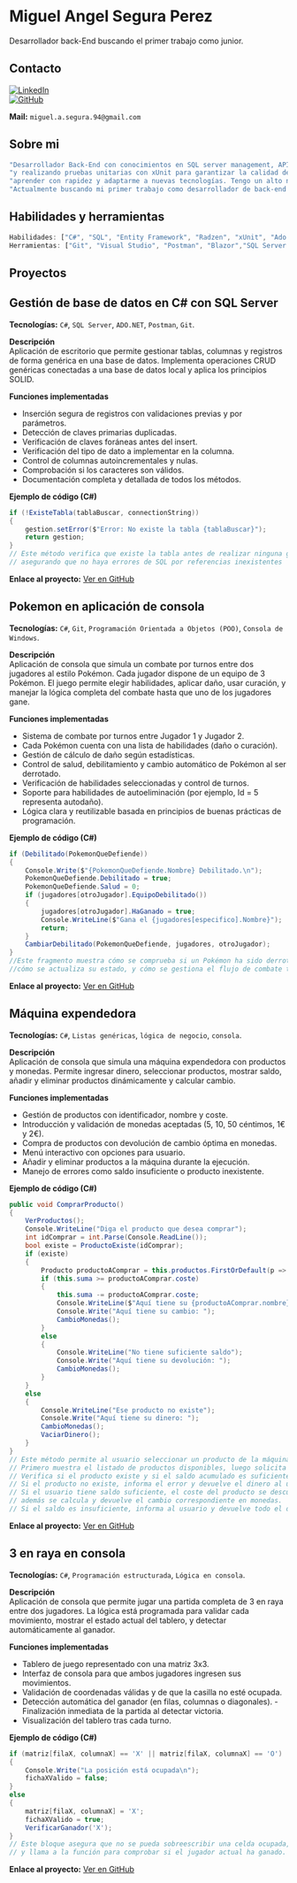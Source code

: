 # Miguel Angel Segura Perez

Desarrollador back-End buscando el primer trabajo como junior.


## Contacto

[![LinkedIn](https://img.shields.io/badge/LinkedIn-Perfil-blue?style=for-the-badge&logo=linkedin)](https://www.linkedin.com/in/miguel-angel-segura-perez-78b537364/)  
[![GitHub](https://img.shields.io/badge/GitHub-Perfil-black?style=for-the-badge&logo=github)](https://github.com/miguelsegura94) 

**Mail:** `miguel.a.segura.94@gmail.com`




## Sobre mi
```typescript
"Desarrollador Back-End con conocimientos en SQL server management, APIs, control de versiones con Git y GitHub,"
"y realizando pruebas unitarias con xUnit para garantizar la calidad del código. Capacidad de trabajar bajo objetivos,"
"aprender con rapidez y adaptarme a nuevas tecnologías. Tengo un alto nivel en inglés."
"Actualmente buscando mi primer trabajo como desarrollador de back-end para seguir creciendo profesionalmente."
```

## Habilidades y herramientas
```typescript
Habilidades: ["C#", "SQL", "Entity Framework", "Radzen", "xUnit", "Ado.Net", "SOLID", "ASP.NET Core Web API"]
Herramientas: ["Git", "Visual Studio", "Postman", "Blazor","SQL Server Management Studio (SSMS)"]
```
## Proyectos

## **Gestión de base de datos en C# con SQL Server**  
**Tecnologías:** `C#`, `SQL Server`, `ADO.NET`, `Postman`, `Git`.

**Descripción**  
Aplicación de escritorio que permite gestionar tablas, columnas y registros de forma genérica en una base de datos. Implementa operaciones CRUD genéricas conectadas a una base de datos local y aplica los principios SOLID.

**Funciones implementadas**
- Inserción segura de registros con validaciones previas y por parámetros.
- Detección de claves primarias duplicadas.
- Verificación de claves foráneas antes del insert.
- Verificación del tipo de dato a implementar en la columna.
- Control de columnas autoincrementales y nulas.
- Comprobación si los caracteres son válidos.
- Documentación completa y detallada de todos los métodos.

**Ejemplo de código (C#)**
```csharp
if (!ExisteTabla(tablaBuscar, connectionString))
{
    gestion.setError($"Error: No existe la tabla {tablaBuscar}");
    return gestion;
}
// Este método verifica que existe la tabla antes de realizar ninguna gestión con ella,
// asegurando que no haya errores de SQL por referencias inexistentes
```
**Enlace al proyecto:** [Ver en GitHub](https://github.com/miguelsegura94/API)

## **Pokemon en aplicación de consola**  
**Tecnologías:** `C#`, `Git`, `Programación Orientada a Objetos (POO)`, `Consola de Windows`. 

**Descripción**  
Aplicación de consola que simula un combate por turnos entre dos jugadores al estilo Pokémon. 
Cada jugador dispone de un equipo de 3 Pokémon. 
El juego permite elegir habilidades, aplicar daño, usar curación, y manejar la lógica completa del combate hasta que uno de los jugadores gane.

**Funciones implementadas**
- Sistema de combate por turnos entre Jugador 1 y Jugador 2.
- Cada Pokémon cuenta con una lista de habilidades (daño o curación).
- Gestión de cálculo de daño según estadísticas.
- Control de salud, debilitamiento y cambio automático de Pokémon al ser derrotado.
- Verificación de habilidades seleccionadas y control de turnos.
- Soporte para habilidades de autoeliminación (por ejemplo, Id = 5 representa autodaño).
- Lógica clara y reutilizable basada en principios de buenas prácticas de programación.

**Ejemplo de código (C#)**
```csharp
if (Debilitado(PokemonQueDefiende))
{
    Console.Write($"{PokemonQueDefiende.Nombre} Debilitado.\n");
    PokemonQueDefiende.Debilitado = true;
    PokemonQueDefiende.Salud = 0;
    if (jugadores[otroJugador].EquipoDebilitado())
    {
        jugadores[otroJugador].HaGanado = true;
        Console.WriteLine($"Gana el {jugadores[especifico].Nombre}");
        return;
    }
    CambiarDebilitado(PokemonQueDefiende, jugadores, otroJugador);
}
//Este fragmento muestra cómo se comprueba si un Pokémon ha sido derrotado,
//cómo se actualiza su estado, y cómo se gestiona el flujo de combate tras una derrota.
```
**Enlace al proyecto:** [Ver en GitHub](https://github.com/miguelsegura94//pokemon-con-jugador1yjugador2)

## **Máquina expendedora**  
**Tecnologías:** `C#`, `Listas genéricas`, `lógica de negocio`, `consola`.  

**Descripción**  
Aplicación de consola que simula una máquina expendedora con productos y monedas. Permite ingresar dinero, seleccionar productos, mostrar saldo, añadir y eliminar productos dinámicamente y calcular cambio.

**Funciones implementadas**
- Gestión de productos con identificador, nombre y coste.
- Introducción y validación de monedas aceptadas (5, 10, 50 céntimos, 1€ y 2€).
- Compra de productos con devolución de cambio óptima en monedas.
- Menú interactivo con opciones para usuario.
- Añadir y eliminar productos a la máquina durante la ejecución.
- Manejo de errores como saldo insuficiente o producto inexistente.

**Ejemplo de código (C#)**
```csharp
public void ComprarProducto()
{
    VerProductos();
    Console.WriteLine("Diga el producto que desea comprar");
    int idComprar = int.Parse(Console.ReadLine());
    bool existe = ProductoExiste(idComprar);
    if (existe)
    {
        Producto productoAComprar = this.productos.FirstOrDefault(p => p.id.Equals(idComprar));
        if (this.suma >= productoAComprar.coste)
        {
            this.suma -= productoAComprar.coste;
            Console.WriteLine($"Aquí tiene su {productoAComprar.nombre}");
            Console.Write("Aquí tiene su cambio: ");
            CambioMonedas();
        }
        else
        {
            Console.WriteLine("No tiene suficiente saldo");
            Console.Write("Aquí tiene su devolución: ");
            CambioMonedas();
        }
    }
    else
    {
        Console.WriteLine("Ese producto no existe");
        Console.Write("Aquí tiene su dinero: ");
        CambioMonedas();
        VaciarDinero();
    }
}
// Este método permite al usuario seleccionar un producto de la máquina expendedora para su compra.
// Primero muestra el listado de productos disponibles, luego solicita al usuario que ingrese el ID del producto deseado.
// Verifica si el producto existe y si el saldo acumulado es suficiente para adquirirlo.
// Si el producto no existe, informa el error y devuelve el dinero al usuario.
// Si el usuario tiene saldo suficiente, el coste del producto se descuenta y se entrega el producto,
// además se calcula y devuelve el cambio correspondiente en monedas.
// Si el saldo es insuficiente, informa al usuario y devuelve todo el dinero insertado como cambio.
```
**Enlace al proyecto:** [Ver en GitHub](https://github.com/miguelsegura94//M-quina-expendedora)

## **3 en raya en consola**  
**Tecnologías:** `C#`, `Programación estructurada`, `Lógica en consola`.

**Descripción**  
Aplicación de consola que permite jugar una partida completa de 3 en raya entre dos jugadores. La lógica está programada para validar cada movimiento, mostrar el estado actual del tablero, y detectar automáticamente al ganador.

**Funciones implementadas**
- Tablero de juego representado con una matriz 3x3.
- Interfaz de consola para que ambos jugadores ingresen sus movimientos.
- Validación de coordenadas válidas y de que la casilla no esté ocupada.
- Detección automática del ganador (en filas, columnas o diagonales).
 -Finalización inmediata de la partida al detectar victoria.
- Visualización del tablero tras cada turno.

**Ejemplo de código (C#)**
```csharp
if (matriz[filaX, columnaX] == 'X' || matriz[filaX, columnaX] == 'O')
{
    Console.Write("La posición está ocupada\n");
    fichaXValido = false;
}
else
{
    matriz[filaX, columnaX] = 'X';
    fichaXValido = true;
    VerificarGanador('X');
}
// Este bloque asegura que no se pueda sobreescribir una celda ocupada,
// y llama a la función para comprobar si el jugador actual ha ganado.
```
**Enlace al proyecto:** [Ver en GitHub](https://github.com/miguelsegura94/3-en-raya)



